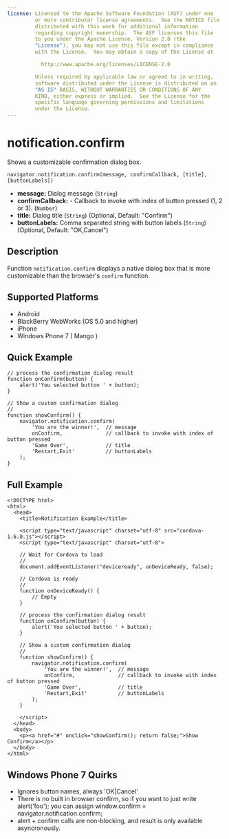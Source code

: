 ```yaml
---
license: Licensed to the Apache Software Foundation (ASF) under one
         or more contributor license agreements.  See the NOTICE file
         distributed with this work for additional information
         regarding copyright ownership.  The ASF licenses this file
         to you under the Apache License, Version 2.0 (the
         "License"); you may not use this file except in compliance
         with the License.  You may obtain a copy of the License at

           http://www.apache.org/licenses/LICENSE-2.0

         Unless required by applicable law or agreed to in writing,
         software distributed under the License is distributed on an
         "AS IS" BASIS, WITHOUT WARRANTIES OR CONDITIONS OF ANY
         KIND, either express or implied.  See the License for the
         specific language governing permissions and limitations
         under the License.
---
```


notification.confirm
====================

Shows a customizable confirmation dialog box.

    navigator.notification.confirm(message, confirmCallback, [title], [buttonLabels])

- __message:__ Dialog message (`String`)
- __confirmCallback:__ - Callback to invoke with index of button pressed (1, 2 or 3). (`Number`)
- __title:__ Dialog title (`String`) (Optional, Default: "Confirm")
- __buttonLabels:__ Comma separated string with button labels (`String`) (Optional, Default: "OK,Cancel")
    
Description
-----------

Function `notification.confirm` displays a native dialog box that is more customizable than the browser's `confirm` function.

Supported Platforms
-------------------

- Android
- BlackBerry WebWorks (OS 5.0 and higher)
- iPhone
- Windows Phone 7 ( Mango )

Quick Example
-------------

	// process the confirmation dialog result
	function onConfirm(button) {
		alert('You selected button ' + button);
	}

    // Show a custom confirmation dialog
    //
    function showConfirm() {
        navigator.notification.confirm(
	        'You are the winner!',  // message
			onConfirm,				// callback to invoke with index of button pressed
	        'Game Over',            // title
	        'Restart,Exit'          // buttonLabels
        );
    }
        
Full Example
------------

    <!DOCTYPE html>
    <html>
      <head>
        <title>Notification Example</title>

        <script type="text/javascript" charset="utf-8" src="cordova-1.6.0.js"></script>
        <script type="text/javascript" charset="utf-8">

        // Wait for Cordova to load
        //
        document.addEventListener("deviceready", onDeviceReady, false);

        // Cordova is ready
        //
        function onDeviceReady() {
            // Empty
        }
    
		// process the confirmation dialog result
		function onConfirm(button) {
			alert('You selected button ' + button);
		}

        // Show a custom confirmation dialog
        //
        function showConfirm() {
            navigator.notification.confirm(
		        'You are the winner!',  // message
				onConfirm,				// callback to invoke with index of button pressed
		        'Game Over',            // title
		        'Restart,Exit'          // buttonLabels
            );
        }
    
        </script>
      </head>
      <body>
        <p><a href="#" onclick="showConfirm(); return false;">Show Confirm</a></p>
      </body>
    </html>

Windows Phone 7 Quirks
-------------

- Ignores button names, always 'OK|Cancel'
- There is no built in browser confirm, so if you want to just write alert('foo'); you can assign window.confirm = navigator.notification.confirm;
- alert + confirm calls are non-blocking, and result is only available asyncronously.